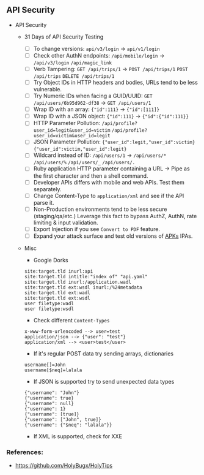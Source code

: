 ## API Security

- API Security
    - 31 Days of API Security Testing
        - [ ]  To change versions: `api/v3/login` → `api/v1/login`
        - [ ]  Check other AuthN endpoints: `/api/mobile/login` → `/api/v3/login` `/api/magic_link`
        - [ ]  Verb Tampering: `GET /api/trips/1` → `POST /api/trips/1` `POST /api/trips` `DELETE /api/trips/1`
        - [ ]  Try Object IDs in HTTP headers and bodies, URLs tend to be less vulnerable.
        - [ ]  Try Numeric IDs when facing a GUID/UUID: `GET /api/users/6b95d962-df38` → `GET /api/users/1`
        - [ ]  Wrap ID with an array: `{"id":111}` → `{"id":[111]}`
        - [ ]  Wrap ID with a JSON object: `{"id":111}` → `{"id":{"id":111}}`
        - [ ]  HTTP Parameter Pollution: `/api/profile?user_id=legit&user_id=victim` `/api/profile?user_id=victim&user_id=legit`
        - [ ]  JSON Parameter Pollution: `{"user_id":legit,"user_id":victim}` `{"user_id":victim,"user_id":legit}`
        - [ ]  Wildcard instead of ID: `/api/users/1` → `/api/users/*` `/api/users/%` `/api/users/_` `/api/users/.`
        - [ ]  Ruby application HTTP parameter containing a URL → Pipe as the first character and then a shell command.
        - [ ]  Developer APIs differs with mobile and web APIs. Test them separately.
        - [ ]  Change Content-Type to `application/xml` and see if the API parse it.
        - [ ]  Non-Production environments tend to be less secure (staging/qa/etc.) Leverage this fact to bypass AuthZ, AuthN, rate limiting & input validation.
        - [ ]  Export Injection if you see `Convert to PDF` feature.
        - [ ]  Expand your attack surface and test old versions of [APKs](https://apkpure.com) IPAs.
    - Misc
        - Google Dorks

        ```
        site:target.tld inurl:api
        site:target.tld intitle:"index of" "api.yaml"
        site:target.tld inurl:/application.wadl
        site:target.tld ext:wsdl inurl:/%24metadata
        site:target.tld ext:wadl
        site:target.tld ext:wsdl
        user filetype:wadl
        user filetype:wsdl
        ```

        - Check different `Content-Types`

        ```
        x-www-form-urlencoded --> user=test
        application/json --> {"user": "test"}
        application/xml --> <user>test</user>
        ```

        - If it's regular POST data try sending arrays, dictionaries

        ```
        username[]=John
        username[$neq]=lalala
        ```

        - If JSON is supported try to send unexpected data types

        ```
        {"username": "John"}
        {"username": true}
        {"username": null}
        {"username": 1}
        {"username": [true]}
        {"username": ["John", true]}
        {"username": {"$neq": "lalala"}}
        ```

        - If XML is supported, check for XXE

### References:
* https://github.com/HolyBugx/HolyTips
